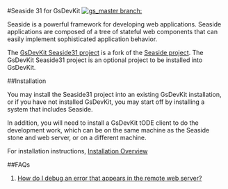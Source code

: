 #Seaside 31 for GsDevKit [![gs_master branch:](https://travis-ci.org/GsDevKit/Seaside31.png?branch=gs_master)](https://travis-ci.org/GsDevKit/Seaside31)

Seaside is a powerful framework for developing web applications. Seaside applications are composed of a tree of stateful web components that can easily implement sophisticated application behavior.

The [GsDevKit Seaside31 project][3] is a fork of the [Seaside project][4].  The GsDevKit Seaside31 project is an optional project to be installed into GsDevKit.


##Installation

You  may install the Seaside31 project into an existing GsDevKit installation, or if you have not installed GsDevKit, you may start off by installing a system that includes Seaside. 

In addition, you will need to install a GsDevKit tODE client to do the development work, which can be on the same machine as the Seaside stone and web server, or on a different machine. 

For installation instructions, [Installation Overview][1]

##FAQs
1. [How do I debug an error that appears in the remote web server?][7]


[1]: docs/installation/README.md
[3]: https://github.com/GsDevKit/Seaside31
[4]: http://seaside.st/
[7]: docs/FAQ.md#1-how-do-i-debug-an-error-that-appears-in-the-web-server
